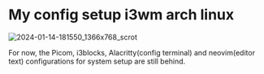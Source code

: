 # My config setup i3wm arch linux

![2024-01-14-181550_1366x768_scrot](https://github.com/RobertMiguel/dotfiles/assets/90520597/da639720-272b-428d-bde8-848061fc4b1f)

For now, the Picom, i3blocks, Alacritty(config terminal) and neovim(editor text) configurations for system setup are still behind.

